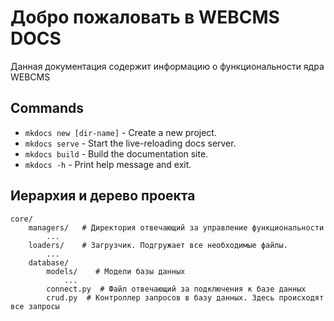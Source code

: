 # Добро пожаловать в WEBCMS DOCS

Данная документация содержит информацию о функциональности ядра WEBCMS

## Commands

* `mkdocs new [dir-name]` - Create a new project.
* `mkdocs serve` - Start the live-reloading docs server.
* `mkdocs build` - Build the documentation site.
* `mkdocs -h` - Print help message and exit.

## Иерархия и дерево проекта

    core/
        managers/   # Директория отвечающий за управление функциональности
            ...
        loaders/    # Загрузчик. Подгружает все необходимые файлы.
            ...
        database/
            models/    # Модели базы данных
                ...
            connect.py  # Файл отвечающий за подключения к базе данных
            crud.py  # Контроллер запросов в базу данных. Здесь происходят все запросы